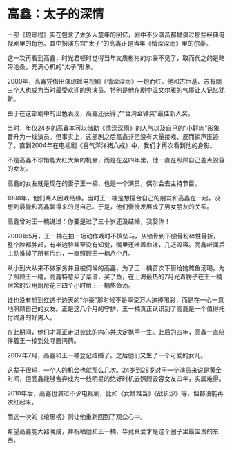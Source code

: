 # 高鑫：太子的深情

一部《琅琊榜》实在包含了太多人童年的回忆，剧中不少演员都曾演过那些经典电视剧里的角色。其中扮演东宫“太子”的高鑫正是当年《情深深雨》里的尔豪。 

这一次再看到高鑫，时光君顿时觉得当年文质彬彬的尔豪不见了，取而代之的是略带沧桑，充满心机的“太子”形象。 

2000年，高鑫凭借出演琼瑶电视剧《情深深雨》一炮而红。他和古巨基、苏有朋三个人也成为当时最受欢迎的男演员。特别是他在剧中温文尔雅的气质让人记忆犹新。 

由于在这部剧中的出色表现，高鑫还获得了“台湾金钟奖”最佳新人奖。 

当时，年仅24岁的高鑫本可以借助《情深深雨》的人气以及自己的“小鲜肉”形象晋升为一线演员。但事实上，这部剧之后高鑫非但没有大量接戏，反而销声匿迹了。直到2004年在电视剧《喜气洋洋猪八戒》中，我们才再次看到他的身影。 

不是高鑫不珍惜能大红大紫的机会，而是在这四年里，他一直在照顾自己差点毁容的女友。 

高鑫的女友就是现在的妻子王一楠，也是一个演员，偶尔会去主持节目。 

1998年，他们两人因戏结缘。当时王一楠是想撮合自己的朋友和高鑫在一起，没想到最能和高鑫聊得来的是自己。于是，他们慢慢发展成了男女朋友的关系。 

高鑫曾对王一楠说过：你要是过了三十岁还没结婚，我娶你！ 

2000年5月，王一楠在拍一场动作戏时不慎坠马，从锁骨到下颌骨粉碎性骨折，整个脸都肿起，有半边脸甚至没有知觉，嘴里还吐着血沫，几近毁容。高鑫听闻后主动推掉了所有片约，一直照顾王一楠八个月。 

从小到大从来不做家务并且被伺候的高鑫，为了王一楠首次下厨给她熬鱼汤喝。为了照顾王一楠，高鑫特意买了菜谱，买了鱼，在上海最热的7月光着膀子在王一楠宿舍的公用厨房花三四个小时给王一楠熬鱼汤。 

谁也没有想到红透半边天的“尔豪”那时候不是享受万人追捧喝彩，而是在一心一意地照顾自己的女友。正是这八个月的守护，王一楠真正认识到了高鑫是一个值得托付终身的好男人。 

在此期间，他们才真正走进彼此的内心并决定携手一生。此后的四年，高鑫一直陪伴着王一楠到处寻医问药。 

2007年7月，高鑫和王一楠登记结婚了。之后他们又生了一个可爱的女儿。 

这辈子很短，一个人的机会也就那么几次。24岁到28岁对于一个演员来说是黄金时间，但高鑫能够舍弃成为一线明星的绝好时机去照顾毁容女友四年，实属难得。 

2010年后，高鑫也演过不少电视剧，比如《女婿难当》《战长沙》等，但都没能再次红起来。 

而这一次的《琅琊榜》则让他重新回到了观众心中。 

希望高鑫能大器晚成，并祝福他和王一楠，毕竟真爱才是这个圈子里最宝贵的东西。